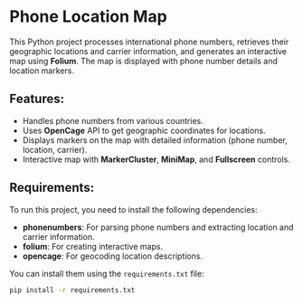 # Phone Location Map

This Python project processes international phone numbers, retrieves their geographic locations and carrier information, and generates an interactive map using **Folium**. The map is displayed with phone number details and location markers.

## Features:
- Handles phone numbers from various countries.
- Uses **OpenCage** API to get geographic coordinates for locations.
- Displays markers on the map with detailed information (phone number, location, carrier).
- Interactive map with **MarkerCluster**, **MiniMap**, and **Fullscreen** controls.

## Requirements:
To run this project, you need to install the following dependencies:

- **phonenumbers**: For parsing phone numbers and extracting location and carrier information.
- **folium**: For creating interactive maps.
- **opencage**: For geocoding location descriptions.

You can install them using the `requirements.txt` file:

```bash
pip install -r requirements.txt
